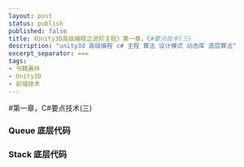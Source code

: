 ```yaml
---
layout: post
status: publish
published: false
title: 《Unity3D高级编程之进阶主程》第一章，C#要点技术(三)
description: "unity3d 高级编程 c# 主程 算法 设计模式 动态库 底层算法"
excerpt_separator: ===
tags:
- 书籍著作
- Unity3D
- 前端技术
---
```


#第一章，C\#要点技术(三)

### Queue 底层代码

### Stack 底层代码


